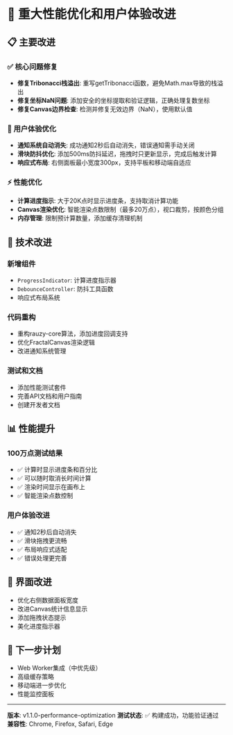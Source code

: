# 🚀 重大性能优化和用户体验改进

## 📋 主要改进

### ✅ 核心问题修复
- **修复Tribonacci栈溢出**: 重写getTribonacci函数，避免Math.max导致的栈溢出
- **修复坐标NaN问题**: 添加安全的坐标提取和验证逻辑，正确处理复数坐标
- **修复Canvas边界检查**: 检测并修复无效边界（NaN），使用默认值

### 🎯 用户体验优化
- **通知系统自动消失**: 成功通知2秒后自动消失，错误通知需手动关闭
- **滑块防抖优化**: 添加500ms防抖延迟，拖拽时只更新显示，完成后触发计算
- **响应式布局**: 右侧面板最小宽度300px，支持平板和移动端自适应

### ⚡ 性能优化
- **计算进度指示**: 大于20K点时显示进度条，支持取消计算功能
- **Canvas渲染优化**: 智能渲染点数限制（最多20万点），视口裁剪，按颜色分组
- **内存管理**: 限制预计算数量，添加缓存清理机制

## 🔧 技术改进

### 新增组件
- `ProgressIndicator`: 计算进度指示器
- `DebounceController`: 防抖工具函数
- 响应式布局系统

### 代码重构
- 重构rauzy-core算法，添加进度回调支持
- 优化FractalCanvas渲染逻辑
- 改进通知系统管理

### 测试和文档
- 添加性能测试套件
- 完善API文档和用户指南
- 创建开发者文档

## 📊 性能提升

### 100万点测试结果
- ✅ 计算时显示进度条和百分比
- ✅ 可以随时取消长时间计算  
- ✅ 渲染时间显示在画布上
- ✅ 智能渲染点数控制

### 用户体验改进
- ✅ 通知2秒后自动消失
- ✅ 滑块拖拽更流畅
- ✅ 布局响应式适配
- ✅ 错误处理更完善

## 🎨 界面改进
- 优化右侧数据面板宽度
- 改进Canvas统计信息显示
- 添加拖拽状态提示
- 美化进度指示器

## 🔄 下一步计划
- Web Worker集成（中优先级）
- 高级缓存策略
- 移动端进一步优化
- 性能监控面板

---
**版本**: v1.1.0-performance-optimization
**测试状态**: ✅ 构建成功，功能验证通过
**兼容性**: Chrome, Firefox, Safari, Edge